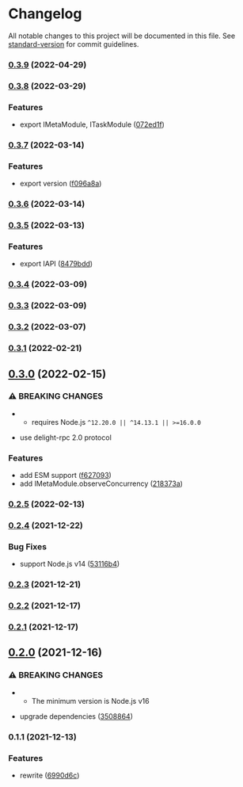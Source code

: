 # Changelog

All notable changes to this project will be documented in this file. See [standard-version](https://github.com/conventional-changelog/standard-version) for commit guidelines.

### [0.3.9](https://github.com/BlackGlory/gado/compare/v0.3.8...v0.3.9) (2022-04-29)

### [0.3.8](https://github.com/BlackGlory/gado/compare/v0.3.7...v0.3.8) (2022-03-29)


### Features

* export IMetaModule, ITaskModule ([072ed1f](https://github.com/BlackGlory/gado/commit/072ed1f7a8475ae62916e1152a9e4ae968ccf8a5))

### [0.3.7](https://github.com/BlackGlory/gado/compare/v0.3.6...v0.3.7) (2022-03-14)


### Features

* export version ([f096a8a](https://github.com/BlackGlory/gado/commit/f096a8a8f63a872b1c3bb613fdd22751b05934e2))

### [0.3.6](https://github.com/BlackGlory/gado/compare/v0.3.5...v0.3.6) (2022-03-14)

### [0.3.5](https://github.com/BlackGlory/gado/compare/v0.3.4...v0.3.5) (2022-03-13)


### Features

* export IAPI ([8479bdd](https://github.com/BlackGlory/gado/commit/8479bdda49c858b6f9cd13f16f5aa8d199665c70))

### [0.3.4](https://github.com/BlackGlory/gado/compare/v0.3.3...v0.3.4) (2022-03-09)

### [0.3.3](https://github.com/BlackGlory/gado/compare/v0.3.2...v0.3.3) (2022-03-09)

### [0.3.2](https://github.com/BlackGlory/gado/compare/v0.3.1...v0.3.2) (2022-03-07)

### [0.3.1](https://github.com/BlackGlory/gado/compare/v0.3.0...v0.3.1) (2022-02-21)

## [0.3.0](https://github.com/BlackGlory/gado/compare/v0.2.5...v0.3.0) (2022-02-15)


### ⚠ BREAKING CHANGES

* - requires Node.js `^12.20.0 || ^14.13.1 || >=16.0.0`
- use delight-rpc 2.0 protocol

### Features

* add ESM support ([f627093](https://github.com/BlackGlory/gado/commit/f62709389fb19f5cdd51e9fb09497a8edb8a9480))
* add IMetaModule.observeConcurrency ([218373a](https://github.com/BlackGlory/gado/commit/218373a1cf6881d817d9df051c851677d3c85618))

### [0.2.5](https://github.com/BlackGlory/gado/compare/v0.2.4...v0.2.5) (2022-02-13)

### [0.2.4](https://github.com/BlackGlory/gado/compare/v0.2.3...v0.2.4) (2021-12-22)


### Bug Fixes

* support Node.js v14 ([53116b4](https://github.com/BlackGlory/gado/commit/53116b42412ffe1e0aad7c99f0148a62263cb811))

### [0.2.3](https://github.com/BlackGlory/gado/compare/v0.2.2...v0.2.3) (2021-12-21)

### [0.2.2](https://github.com/BlackGlory/gado/compare/v0.2.1...v0.2.2) (2021-12-17)

### [0.2.1](https://github.com/BlackGlory/gado/compare/v0.2.0...v0.2.1) (2021-12-17)

## [0.2.0](https://github.com/BlackGlory/gado/compare/v0.1.1...v0.2.0) (2021-12-16)


### ⚠ BREAKING CHANGES

* - The minimum version is Node.js v16

* upgrade dependencies ([3508864](https://github.com/BlackGlory/gado/commit/3508864529cd2ae1750bc29b04e2266b28b44d6e))

### 0.1.1 (2021-12-13)


### Features

* rewrite ([6990d6c](https://github.com/BlackGlory/gado/commit/6990d6c8837e091b9cec9a4882f00ae9d729410b))
